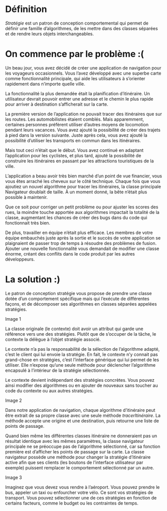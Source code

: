 # Définition 

*Stratégie* est un patron de conception comportemental qui permet de définir une famille d’algorithmes, de les mettre dans des classes séparées et de rendre leurs objets interchangeables.

# On commence par le problème :(

Un beau jour, vous avez décidé de créer une application de navigation pour les voyageurs occasionnels. Vous l’avez développé avec une superbe carte comme fonctionnalité principale, qui aide les utilisateurs à s’orienter rapidement dans n’importe quelle ville.

La fonctionnalité la plus demandée était la planification d’itinéraire. Un utilisateur devrait pouvoir entrer une adresse et le chemin le plus rapide pour arriver à destination s’afficherait sur la carte.

La première version de l’application ne pouvait tracer des itinéraires que sur les routes. Les automobilistes étaient comblés. Mais apparemment, certaines personnes préfèrent utiliser d’autres moyens de locomotion pendant leurs vacances. Vous avez ajouté la possibilité de créer des trajets à pied dans la version suivante. Juste après cela, vous avez ajouté la possibilité d’utiliser les transports en commun dans les itinéraires.

Mais tout ceci n’était que le début. Vous avez continué en adaptant l’application pour les cyclistes, et plus tard, ajouté la possibilité de construire les itinéraires en passant par les attractions touristiques de la ville.


L’application a beau avoir très bien marché d’un point de vue financier, vous vous êtes arraché les cheveux sur le côté technique. Chaque fois que vous ajoutiez un nouvel algorithme pour tracer les itinéraires, la classe principale Navigateur doublait de taille. À un moment donné, la bête n’était plus possible à maintenir.

Que ce soit pour corriger un petit problème ou pour ajuster les scores des rues, la moindre touche apportée aux algorithmes impactait la totalité de la classe, augmentant les chances de créer des bugs dans du code qui fonctionnait très bien.

De plus, travailler en équipe n’était plus efficace. Les membres de votre équipe embauchés juste après la sortie et le succès de votre application se plaignaient de passer trop de temps à résoudre des problèmes de fusion. Ajouter une nouvelle fonctionnalité vous demandait de modifier une classe énorme, créant des conflits dans le code produit par les autres développeurs.

# La solution :)

Le patron de conception stratégie vous propose de prendre une classe dotée d’un comportement spécifique mais qui l’exécute de différentes façons, et de décomposer ses algorithmes en classes séparées appelées stratégies.

Image 1

La classe originale (le contexte) doit avoir un attribut qui garde une référence vers une des stratégies. Plutôt que de s’occuper de la tâche, le contexte la délègue à l’objet stratégie associé.

Le contexte n’a pas la responsabilité de la sélection de l’algorithme adapté, c’est le client qui lui envoie la stratégie. En fait, le contexte n’y connait pas grand-chose en stratégies, c’est l’interface générique qui lui permet de les utiliser. Elle n’expose qu’une seule méthode pour déclencher l’algorithme encapsulé à l’intérieur de la stratégie sélectionnée.

Le contexte devient indépendant des stratégies concrètes. Vous pouvez ainsi modifier des algorithmes ou en ajouter de nouveaux sans toucher au code du contexte ou aux autres stratégies.

Image 2

Dans notre application de navigation, chaque algorithme d’itinéraire peut être extrait de sa propre classe avec une seule méthode *tracerItinéraire*. La méthode accepte une origine et une destination, puis retourne une liste de points de passage.

Quand bien même les différentes classes itinéraire ne donneraient pas un résultat identique avec les mêmes paramètres, la classe navigateur principale ne se préoccupe pas de l’algorithme sélectionné, car sa fonction première est d’afficher les points de passage sur la carte. La classe navigateur possède une méthode pour changer la stratégie d’itinéraire active afin que ses clients (les boutons de l’interface utilisateur par exemple) puissent remplacer le comportement sélectionné par un autre.

Image 3

Imaginez que vous devez vous rendre à l’aéroport. Vous pouvez prendre le bus, appeler un taxi ou enfourcher votre vélo. Ce sont vos stratégies de transport. Vous pouvez sélectionner une de ces stratégies en fonction de certains facteurs, comme le budget ou les contraintes de temps.